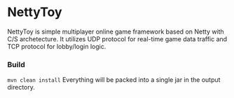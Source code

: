 NettyToy
========
NettyToy is simple multiplayer online game framework based on Netty with C/S archetecture. It utilizes UDP protocol for real-time game data traffic and TCP protocol for lobby/login logic. 

<h3>Build</h3>
<code>mvn clean install</code>
Everything will be packed into a single jar in the output directory.
